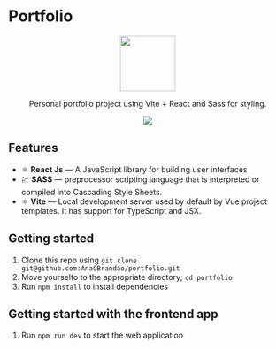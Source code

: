 # Portfolio

<div align="center">
  <img width="100px" src="https://cdn-icons-png.flaticon.com/512/3238/3238024.png"/>
</div>
<div align="center">
  <p>Personal portfolio project using Vite + React and Sass for styling. <p>
  <img src="https://media.discordapp.net/attachments/767910421025521665/1102675424884043856/Captura_de_tela_2023-05-01_161549.png?ex=6626b804&is=66144304&hm=91e94ce72125dc456b5f80cd9d450e533f0efa59a5579ed2f234f34900bb3478&=&format=webp&quality=lossless&width=868&height=559"/>
</div>

## Features

- ⚛️ **React Js** — A JavaScript library for building user interfaces
- 💹 **SASS** — preprocessor scripting language that is interpreted or compiled into Cascading Style Sheets.
- ⚛️ **Vite** — Local development server used by default by Vue project templates. It has support for TypeScript and JSX.

## Getting started

1. Clone this repo using `git clone git@github.com:AnaCBrandao/portfolio.git`
2. Move yourselto to the appropriate directory; `cd portfolio`
3. Run `npm install` to install dependencies

## Getting started with the frontend app

1. Run `npm run dev` to start the web application
